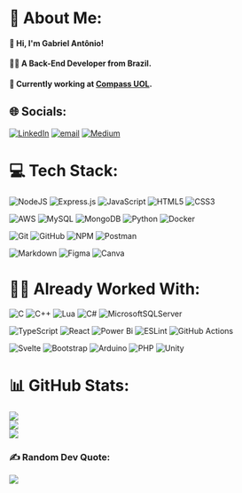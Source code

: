 # 💫 About Me:
#### 👋 Hi, I'm Gabriel Antônio!
#### 👨‍💻 A Back-End Developer from Brazil.
#### 🚀 Currently working at <a href="https://compass.uol/en/home/" target="_blank" rel="noreferrer">Compass UOL</a>.

## 🌐 Socials:
[![LinkedIn](https://img.shields.io/badge/LinkedIn-%230077B5.svg?logo=linkedin&logoColor=white)](https://linkedin.com/in/gabrielmaida)
[![email](https://img.shields.io/badge/Email-D14836?logo=gmail&logoColor=white)](mailto:gabriel.antonio.dlm@gmail.com)
[![Medium](https://img.shields.io/badge/Medium-12100E?logo=medium&logoColor=white)](https://medium.com/@gabriel.antonio.dlm) 

# 💻 Tech Stack:
![NodeJS](https://img.shields.io/badge/node.js-6DA55F?style=for-the-badge&logo=node.js&logoColor=white)
![Express.js](https://img.shields.io/badge/express.js-%23404d59.svg?style=for-the-badge&logo=express&logoColor=%2361DAFB)
![JavaScript](https://img.shields.io/badge/javascript-%23323330.svg?style=for-the-badge&logo=javascript&logoColor=%23F7DF1E)
![HTML5](https://img.shields.io/badge/html5-%23E34F26.svg?style=for-the-badge&logo=html5&logoColor=white)
![CSS3](https://img.shields.io/badge/css3-%231572B6.svg?style=for-the-badge&logo=css3&logoColor=white)

![AWS](https://img.shields.io/badge/AWS-%23FF9900.svg?style=for-the-badge&logo=amazon-aws&logoColor=white)
![MySQL](https://img.shields.io/badge/mysql-4479A1.svg?style=for-the-badge&logo=mysql&logoColor=white)
![MongoDB](https://img.shields.io/badge/MongoDB-%234ea94b.svg?style=for-the-badge&logo=mongodb&logoColor=white)
![Python](https://img.shields.io/badge/python-3670A0?style=for-the-badge&logo=python&logoColor=ffdd54)
![Docker](https://img.shields.io/badge/docker-%230db7ed.svg?style=for-the-badge&logo=docker&logoColor=white)

![Git](https://img.shields.io/badge/git-%23F05033.svg?style=for-the-badge&logo=git&logoColor=white)
![GitHub](https://img.shields.io/badge/github-%23121011.svg?style=for-the-badge&logo=github&logoColor=white)
![NPM](https://img.shields.io/badge/NPM-%23CB3837.svg?style=for-the-badge&logo=npm&logoColor=white)
![Postman](https://img.shields.io/badge/Postman-FF6C37?style=for-the-badge&logo=postman&logoColor=white)

![Markdown](https://img.shields.io/badge/markdown-%23000000.svg?style=for-the-badge&logo=markdown&logoColor=white)
![Figma](https://img.shields.io/badge/figma-%23F24E1E.svg?style=for-the-badge&logo=figma&logoColor=white)
![Canva](https://img.shields.io/badge/Canva-%2300C4CC.svg?style=for-the-badge&logo=Canva&logoColor=white)

# ✍🏻 Already Worked With:
![C](https://img.shields.io/badge/c-%2300599C.svg?style=for-the-badge&logo=c&logoColor=white)
![C++](https://img.shields.io/badge/c++-%2300599C.svg?style=for-the-badge&logo=c%2B%2B&logoColor=white)
![Lua](https://img.shields.io/badge/lua-%232C2D72.svg?style=for-the-badge&logo=lua&logoColor=white)
![C#](https://img.shields.io/badge/c%23-%23239120.svg?style=for-the-badge&logo=csharp&logoColor=white)
![MicrosoftSQLServer](https://img.shields.io/badge/Microsoft%20SQL%20Server-CC2927?style=for-the-badge&logo=microsoft%20sql%20server&logoColor=white)

![TypeScript](https://img.shields.io/badge/typescript-%23007ACC.svg?style=for-the-badge&logo=typescript&logoColor=white)
![React](https://img.shields.io/badge/react-%2320232a.svg?style=for-the-badge&logo=react&logoColor=%2361DAFB)
![Power Bi](https://img.shields.io/badge/power_bi-F2C811?style=for-the-badge&logo=powerbi&logoColor=black)
![ESLint](https://img.shields.io/badge/ESLint-4B3263?style=for-the-badge&logo=eslint&logoColor=white)
![GitHub Actions](https://img.shields.io/badge/github%20actions-%232671E5.svg?style=for-the-badge&logo=githubactions&logoColor=white)

![Svelte](https://img.shields.io/badge/svelte-%23f1413d.svg?style=for-the-badge&logo=svelte&logoColor=white)
![Bootstrap](https://img.shields.io/badge/bootstrap-%238511FA.svg?style=for-the-badge&logo=bootstrap&logoColor=white)
![Arduino](https://img.shields.io/badge/-Arduino-00979D?style=for-the-badge&logo=Arduino&logoColor=white)
![PHP](https://img.shields.io/badge/php-%23777BB4.svg?style=for-the-badge&logo=php&logoColor=white)
![Unity](https://img.shields.io/badge/unity-%23000000.svg?style=for-the-badge&logo=unity&logoColor=white)

<!-- ![NestJS](https://img.shields.io/badge/nestjs-%23E0234E.svg?style=for-the-badge&logo=nestjs&logoColor=white) not yet, hehe -->
<!-- ![Streamlit](https://img.shields.io/badge/Streamlit-%23FE4B4B.svg?style=for-the-badge&logo=streamlit&logoColor=white) not yet, hehe -->
<!-- ![Google Cloud](https://img.shields.io/badge/GoogleCloud-%234285F4.svg?style=for-the-badge&logo=google-cloud&logoColor=white) not yet, hehe -->

# 📊 GitHub Stats:
![](https://github-readme-stats.vercel.app/api/top-langs/?username=GabrielMaida&theme=dark&hide_border=false&include_all_commits=true&count_private=false&layout=compact)<br/>
![](https://nirzak-streak-stats.vercel.app/?user=GabrielMaida&theme=dark&hide_border=false)<br/>
![](https://github-readme-stats.vercel.app/api?username=GabrielMaida&theme=dark&hide_border=false&include_all_commits=true&count_private=false)

### ✍️ Random Dev Quote:
![](https://quotes-github-readme.vercel.app/api?type=horizontal&theme=dark)

<!-- --- -->
<!-- [![](https://visitcount.itsvg.in/api?id=GabrielMaida&icon=0&color=0)](https://visitcount.itsvg.in) Doesn't work anymore -->

<!-- Proudly created with GPRM ( https://gprm.itsvg.in ) -->
